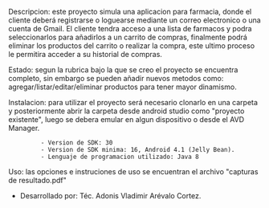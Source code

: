 Descripcion: este proyecto simula una aplicacion para farmacia, donde el cliente deberá
             registrarse o loguearse mediante un correo electronico o una cuenta de Gmail.
             El cliente tendra acceso a una lista de farmacos y podra seleccionarlos para
             añadirlos a un carrito de compras, finalmente podrá eliminar los productos del
             carrito o realizar la compra, este ultimo proceso le permitira acceder a su 
             historial de compras.
             
Estado: segun la rubrica bajo la que se creo el proyecto se encuentra completo, sin embargo se 
        pueden añadir nuevos metodos como: agregar/listar/editar/eliminar productos para tener
        mayor dinamismo.
        
Instalacion: para utilizar el proyecto será necesario clonarlo en una carpeta y posteriormente 
             abrir la carpeta desde android studio como "proyecto existente", luego se debera 
             emular en algun dispositivo o desde el AVD Manager.
             
             - Version de SDK: 30
             - Version de SDK minima: 16, Android 4.1 (Jelly Bean).
             - Lenguaje de programacion utilizado: Java 8
             
Uso: las opciones e instruciones de uso se encuentran el archivo "capturas de resultado.pdf"


             
- Desarrollado por: Téc. Adonis Vladimir Arévalo Cortez.